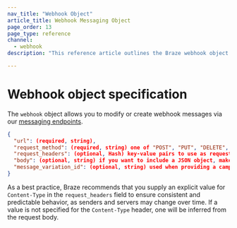 ```yaml
---
nav_title: "Webhook Object"
article_title: Webhook Messaging Object
page_order: 13
page_type: reference
channel: 
  - webhook
description: "This reference article outlines the Braze webhook object."

---
```


# Webhook object specification

The `webhook` object allows you to modify or create webhook messages via our [messaging endpoints]({{site.baseurl}}/api/endpoints/messaging).

```json
{
  "url": (required, string),
  "request_method": (required, string) one of "POST", "PUT", "DELETE", or "GET",
  "request_headers": (optional, Hash) key-value pairs to use as request headers,
  "body": (optional, string) if you want to include a JSON object, make sure to escape quotes and backslashes,
  "message_variation_id": (optional, string) used when providing a campaign_id to specify which message variation this message should be tracked under
}
```

As a best practice, Braze recommends that you supply an explicit value for `Content-Type` in the `request_headers` field to ensure consistent and predictable behavior, as senders and servers may change over time. If a value is not specified for the `Content-Type` header, one will be inferred from the request body.
